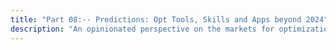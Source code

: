 ```yaml
---
title: "Part 08:-- Predictions: Opt Tools, Skills and Apps beyond 2024"
description: "An opinionated perspective on the markets for optimization products, services and skills in 2024 and beyond, addressed to developers, students, tool buyers and vendors, and most especially in light of the current AI explosion."
---
```


